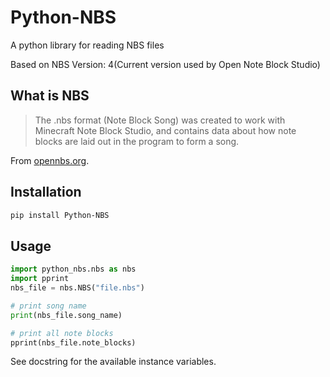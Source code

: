 # Python-NBS
A python library for reading NBS files

Based on NBS Version: 4(Current version used by Open Note Block Studio)

## What is NBS

> The .nbs format (Note Block Song) was created to work with Minecraft Note Block Studio, and contains data about how note blocks are laid out in the program to form a song.

From [opennbs.org](https://opennbs.org/nbs).

## Installation

```bash
pip install Python-NBS
```

## Usage

```Python
import python_nbs.nbs as nbs
import pprint
nbs_file = nbs.NBS("file.nbs")

# print song name
print(nbs_file.song_name)

# print all note blocks
pprint(nbs_file.note_blocks)
```

See docstring for the available instance variables.